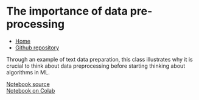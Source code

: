 # The importance of data pre-processing

* [Home](https://supaerodatascience.github.io/machine-learning/)
* [Github repository](https://github.com/SupaeroDataScience/machine-learning/)

Through an example of text data preparation, this class illustrates why it is crucial to think about data preprocessing before starting thinking about algorithms in ML.

[Notebook source](https://github.com/SupaeroDataScience/machine-learning/blob/main/2%20-%20Text%20data%20preprocessing/Text%20data%20preprocessing.ipynb)  
[Notebook on Colab](https://colab.research.google.com/github/SupaeroDataScience/machine-learning/blob/main/2%20-%20Text%20data%20preprocessing/Text%20data%20preprocessing.ipynb)

